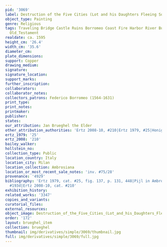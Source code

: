 ```yaml
---
pid: '3069'
label: Destruction of the Five Cities (Lot and his Daughters Fleeing Sodom) (Milan)
object_type: Painting
genre: Religious
tags: Traveling Bridge Castle Ruins Borromeo Coast Fire Harbor River Burghers Angels
  Old_Testament
realdate: ca. 1595
height_cm: '26.4'
width_cm: '35.6'
diameter_cm: 
plate_dimensions: 
support: Copper
drawing_medium: 
signature: 
signature_location: 
support_marks: 
further_inscription: 
collaborators: 
collaborator_notes: 
collectors_patrons: Federico Borromeo (1564-1631)
print_type: 
print_notes: 
printmaker: 
publisher: 
states: 
our_attribution: Jan Brueghel the Elder
other_attribution_authorities: 'Ertz 2008-10, #210|Ertz 1979, #25|Honig database'
ertz_1979: '25'
ertz_2008: '210'
bailey_walker: 
hollstein_no: 
collection_type: Public
location_country: Italy
location_city: Milan
location_collection: Ambrosiana
location_or_most_recent_sale_notes: 'inv. #75/28'
provenance: '4929'
bibliography: 'Ertz 1979, cat. #25, fig. 137, p. 131, 448|Pijl in Ambrosiana 2006,
  #193d|Ertz 2008-10, cat. #210'
exhibition_history: 
related_works: '3347'
copies_and_variants: 
curatorial_files: 
external_resources: 
object_image: Destruction_of_the_Five_Cities_(Lot_and_his_Daughters_Fleeing_Sodom)_(Milan).jpg
order: '172'
layout: brueghel_item
collection: brueghel
thumbnail: img/derivatives/simple/3069/thumbnail.jpg
full: img/derivatives/simple/3069/full.jpg
---
```

